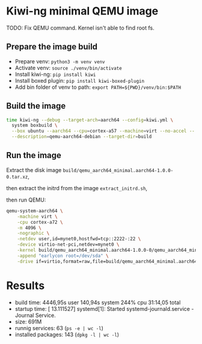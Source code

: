 # Kiwi-ng minimal QEMU image

TODO: Fix QEMU command. Kernel isn't able to find root fs.

## Prepare the image build

- Prepare venv: `python3 -m venv venv`
- Activate venv: `source ./venv/bin/activate`
- Install kiwi-ng: `pip install kiwi`
- Install boxed plugin: `pip install kiwi-boxed-plugin`
- Add bin folder of venv to path: `export PATH=${PWD}/venv/bin:$PATH`

## Build the image

```bash
time kiwi-ng --debug --target-arch=aarch64 --config=kiwi.yml \
  system boxbuild \
  --box ubuntu --aarch64 --cpu=cortex-a57 --machine=virt --no-accel -- \
  --description=qemu-aarch64-debian --target-dir=build
```

## Run the image

Extract the disk image `build/qemu_aarch64_minimal.aarch64-1.0.0-0.tar.xz`,

then extract the initrd from the image `extract_initrd.sh`,

then run QEMU:

```bash
qemu-system-aarch64 \
	-machine virt \
	-cpu cortex-a72 \
	-m 4096 \
	-nographic \
	-netdev user,id=mynet0,hostfwd=tcp::2222-:22 \
	-device virtio-net-pci,netdev=mynet0 \
	-kernel build/qemu_aarch64_minimal.aarch64-1.0.0-0/qemu_aarch64_minimal.aarch64-1.0.0-5.15.0-25-generic.kernel \
  	-append "earlycon root=/dev/sda" \
  	-drive if=virtio,format=raw,file=build/qemu_aarch64_minimal.aarch64-1.0.0-0/qemu_aarch64_minimal.aarch64-1.0.0
```

# Results

- build time: 4446,95s user 140,94s system 244% cpu 31:14,05 total
- startup time: [   13.111527] systemd[1]: Started systemd-journald.service - Journal Service.
- size: 691M
- runnig services: 63 (`ps -e | wc -l`)
- installed packages: 143 (`dpkg -l | wc -l`)
